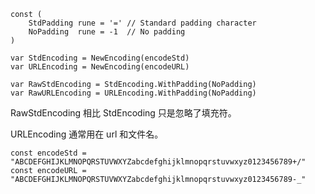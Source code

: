 ```
const (
	StdPadding rune = '=' // Standard padding character
	NoPadding  rune = -1  // No padding
)
```

```
var StdEncoding = NewEncoding(encodeStd)
var URLEncoding = NewEncoding(encodeURL)

var RawStdEncoding = StdEncoding.WithPadding(NoPadding)
var RawURLEncoding = URLEncoding.WithPadding(NoPadding)
```

RawStdEncoding 相比 StdEncoding 只是忽略了填充符。

URLEncoding 通常用在 url 和文件名。

```
const encodeStd = "ABCDEFGHIJKLMNOPQRSTUVWXYZabcdefghijklmnopqrstuvwxyz0123456789+/"
const encodeURL = "ABCDEFGHIJKLMNOPQRSTUVWXYZabcdefghijklmnopqrstuvwxyz0123456789-_"
```


